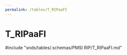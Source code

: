 ```yaml
---
permalink: /tables/T_RIPaaFI
---
```

# T\_RIPaaFI
<!-- SPDX-License-Identifier: MPL-2.0 -->

<!-- ATTENTION : Ne pas supprimer ou modifier la ligne ci-dessous -->
#include "snds/tables/.schemas/PMSI RIP/T_RIPaaFI.md"
<!-- ATTENTION : Ne pas supprimer ou modifier la ligne ci-dessus -->

